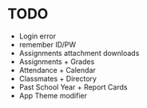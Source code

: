 # TODO

- Login error
- remember ID/PW
- Assignments attachment downloads
- Assignments + Grades
- Attendance + Calendar
- Classmates + Directory
- Past School Year + Report Cards
- App Theme modifier